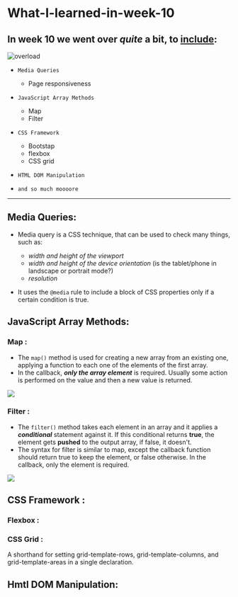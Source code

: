 # What-I-learned-in-week-10

## In week 10 we went over *quite* a bit, to <u>include</u>: 
![overload](https://proffittmanagement.com/wp-content/uploads/2014/06/Stress-and-Overwhelm-e1404125359603.jpg)

- `Media Queries`
  - Page responsiveness
- `JavaScript Array Methods`
   - Map
   - Filter
- `CSS Framework`
  - Bootstap
  - flexbox
  - CSS grid
  
- `HTML DOM Manipulation`
  
- `and so much moooore`
---

## Media Queries:
 - Media query is a CSS technique, that can be used to check many things, such as:

    - _width and height of the viewport_
    - _width and height of the device
    orientation_ (is the tablet/phone in landscape or portrait mode?)
    - _resolution_
 - It uses the  `@media` rule to include a block of CSS properties only if a certain condition is true.


## JavaScript Array Methods:
 ### **Map** : 
 - The `map()` method is used for creating a new array from an existing one, applying a function to each one of the elements of the first array. 
 - In the callback, **_only the array element_** is required. Usually some action is performed on the value and then a new value is returned.
  
  ![](https://cdn-images-1.medium.com/max/1600/1*BkcYRGvVCLfOBYqDP2SBXg.png)

  ### **Filter** :
  - The `filter()` method takes each element in an array and it applies a **_conditional_** statement against it. If this conditional returns **true**, the element gets **pushed** to the output array, if false, it doesn't.
  - The syntax for filter is similar to map, except the callback function should return true to keep the element, or false otherwise. In the callback, only the element is required. 
  
  ![](https://miro.medium.com/max/2132/1*9xZcxV7uEzOT05aci4isYA.png)

## CSS Framework :

### **Flexbox** :

### **CSS Grid** :

A shorthand for setting grid-template-rows, grid-template-columns, and grid-template-areas in a single declaration.



## Hmtl DOM Manipulation:

